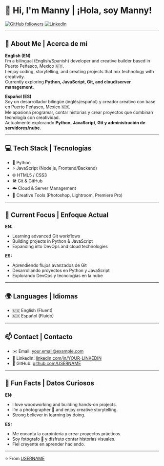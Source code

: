 # 👋 Hi, I'm Manny | ¡Hola, soy Manny!

[![GitHub followers](https://img.shields.io/github/followers/lifeinabox?label=Follow&style=social)](https://github.com/lifeinabox)
[![LinkedIn](https://img.shields.io/badge/LinkedIn-Connect-blue)](https://lwww.linkedin.com/in/manny-sanchez-888500135)

---

## 🌟 About Me | Acerca de mí

**English (EN)**  
I’m a bilingual (English/Spanish) developer and creative builder based in Puerto Peñasco, Mexico 🇲🇽.  
I enjoy coding, storytelling, and creating projects that mix technology with creativity.  
Currently exploring **Python, JavaScript, Git, and cloud/server management**.  

**Español (ES)**  
Soy un desarrollador bilingüe (inglés/español) y creador creativo con base en Puerto Peñasco, México 🇲🇽.  
Me apasiona programar, contar historias y crear proyectos que combinan tecnología con creatividad.  
Actualmente explorando **Python, JavaScript, Git y administración de servidores/nube**.  

---

## 💻 Tech Stack | Tecnologías

- 🐍 Python  
- ⚡ JavaScript (Node.js, Frontend/Backend)  
- 🌐 HTML5 / CSS3  
- 🛠️ Git & GitHub  
- ☁️ Cloud & Server Management  
- 🎨 Creative Tools (Photoshop, Lightroom, Premiere Pro)

---

## 🚀 Current Focus | Enfoque Actual

**EN:**  
- Learning advanced Git workflows  
- Building projects in Python & JavaScript  
- Expanding into DevOps and cloud technologies  

**ES:**  
- Aprendiendo flujos avanzados de Git  
- Desarrollando proyectos en Python y JavaScript  
- Explorando DevOps y tecnologías en la nube  

---

## 🌍 Languages | Idiomas

- 🇺🇸 English (Fluent)  
- 🇲🇽 Español (Fluido)  

---

## 📫 Contact | Contacto

- ✉️ Email: [your.email@example.com](mailto:manny@lifeinaboxmedia.com)  
- 💼 LinkedIn: [linkedin.com/in/YOUR-LINKEDIN](https://www.linkedin.com/in/manny-sanchez-888500135)  
- 🐙 GitHub: [github.com/USERNAME](https://github.com/lifeinabox)  

---

## 🎉 Fun Facts | Datos Curiosos

**EN:**  
- I love woodworking and building hands-on projects.  
- I’m a photographer 📸 and enjoy creative storytelling.  
- Strong believer in learning by doing.  

**ES:**  
- Me encanta la carpintería y crear proyectos prácticos.  
- Soy fotógrafo 📸 y disfruto contar historias visuales.  
- Fiel creyente en aprender haciendo.  

---

⭐️ From [USERNAME](https://github.com/lifeinabox)
